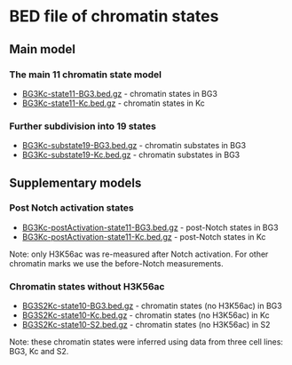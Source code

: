 BED file of chromatin states
================

## Main model

### The main 11 chromatin state model

* [BG3Kc-state11-BG3.bed.gz](https://github.com/rstojnic/notch-chromatin/blob/master/states/BG3Kc-state11-BG3.bed.gz) - chromatin states in BG3
* [BG3Kc-state11-Kc.bed.gz](https://github.com/rstojnic/notch-chromatin/blob/master/states/BG3Kc-state11-Kc.bed.gz) - chromatin states in Kc

### Further subdivision into 19 states

* [BG3Kc-substate19-BG3.bed.gz](https://github.com/rstojnic/notch-chromatin/blob/master/states/BG3Kc-substate19-BG3.bed.gz) - chromatin substates in BG3
* [BG3Kc-substate19-Kc.bed.gz](https://github.com/rstojnic/notch-chromatin/blob/master/states/BG3Kc-substate19-Kc.bed.gz) - chromatin substates in BG3

## Supplementary models

### Post Notch activation states

* [BG3Kc-postActivation-state11-BG3.bed.gz](https://github.com/rstojnic/notch-chromatin/blob/master/states/supplementary/BG3Kc-postActivation-state11-BG3.bed.gz) - post-Notch states in BG3
* [BG3Kc-postActivation-state11-Kc.bed.gz](https://github.com/rstojnic/notch-chromatin/blob/master/states/supplementary/BG3Kc-postActivation-state11-Kc.bed.gz) - post-Notch states in Kc

Note: only H3K56ac was re-measured after Notch activation. For other chromatin marks we use the before-Notch measurements. 

### Chromatin states without H3K56ac

* [BG3S2Kc-state10-BG3.bed.gz](https://github.com/rstojnic/notch-chromatin/blob/master/states/supplementary/BG3S2Kc-state10-BG3.bed.gz) - chromatin states (no H3K56ac) in BG3
* [BG3S2Kc-state10-Kc.bed.gz](https://github.com/rstojnic/notch-chromatin/blob/master/states/supplementary/BG3S2Kc-state10-Kc.bed.gz) - chromatin states (no H3K56ac) in Kc
* [BG3S2Kc-state10-S2.bed.gz](https://github.com/rstojnic/notch-chromatin/blob/master/states/supplementary/BG3S2Kc-state10-S2.bed.gz) - chromatin states (no H3K56ac) in S2

Note: these chromatin states were inferred using data from three cell lines: BG3, Kc and S2. 

